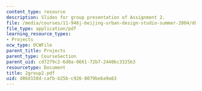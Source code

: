 ```yaml
---
content_type: resource
description: Slides for group presentation of Assignment 2.
file: /media/courses/11-946j-beijing-urban-design-studio-summer-2004/d86d158dcafbb25bc9268079beba9a63_2group2.pdf
file_type: application/pdf
learning_resource_types:
- Projects
ocw_type: OCWFile
parent_title: Projects
parent_type: CourseSection
parent_uid: cd7279c2-6d0a-0661-72b7-2440bc3325b3
resourcetype: Document
title: 2group2.pdf
uid: d86d158d-cafb-b25b-c926-8079beba9a63
---
```

